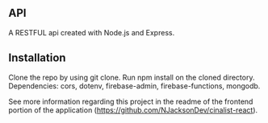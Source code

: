 ## API
A RESTFUL api created with Node.js and Express. 

## Installation

Clone the repo by using git clone.
Run npm install on the cloned directory.
Dependencies: cors, dotenv, firebase-admin, firebase-functions, mongodb.


See more information regarding this project in the readme of the frontend portion of the application (https://github.com/NJacksonDev/cinalist-react).
